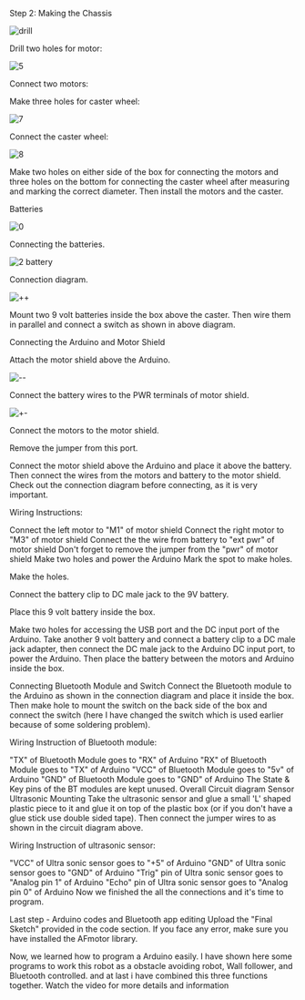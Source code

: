 Step 2: Making the Chassis

![drill](https://user-images.githubusercontent.com/67673221/120104672-579a5a80-c175-11eb-8069-d8e074c68037.JPG)



Drill two holes for motor:

![5](https://user-images.githubusercontent.com/67673221/120104763-caa3d100-c175-11eb-9b43-f6ff7d8e210d.JPG)



Connect two motors:



Make three holes for caster wheel:



![7](https://user-images.githubusercontent.com/67673221/120104769-d42d3900-c175-11eb-96bd-df0b8a26b68c.JPG)






Connect the caster wheel:


![8](https://user-images.githubusercontent.com/67673221/120104775-dd1e0a80-c175-11eb-9ed4-e891c671c032.JPG)



Make two holes on either side of the box for connecting the motors and three holes on the bottom for connecting the caster wheel after measuring and marking the correct diameter. Then install the motors and the caster.

Batteries


![0](https://user-images.githubusercontent.com/67673221/120104798-fa52d900-c175-11eb-814c-d962cfecb80f.JPG)



Connecting the batteries.



![2 battery](https://user-images.githubusercontent.com/67673221/120104838-3ab25700-c176-11eb-909a-453e4f0c54e1.JPG)




Connection diagram.




![++](https://user-images.githubusercontent.com/67673221/120104847-47cf4600-c176-11eb-9d56-a1d852610108.JPG)




Mount two 9 volt batteries inside the box above the caster. Then wire them in parallel and connect a switch as shown in above diagram.






Connecting the Arduino and Motor Shield

Attach the motor shield above the Arduino.



![--](https://user-images.githubusercontent.com/67673221/120104887-6b928c00-c176-11eb-919a-f5438f7d3e7d.JPG)





Connect the battery wires to the PWR terminals of motor shield.


![+-](https://user-images.githubusercontent.com/67673221/120105076-30dd2380-c177-11eb-8ecc-ed93f9f73256.JPG)





Connect the motors to the motor shield.




Remove the jumper from this port.

Connect the motor shield above the Arduino and place it above the battery. Then connect the wires from the motors and battery to the motor shield. Check out the connection diagram before connecting, as it is very important.

Wiring Instructions:

Connect the left motor to "M1" of motor shield
Connect the right motor to "M3" of motor shield
Connect the the wire from battery to "ext pwr" of motor shield
Don't forget to remove the jumper from the "pwr" of motor shield
Make two holes and power the Arduino
Mark the spot to make holes. 

Make the holes.

Connect the battery clip to DC male jack to the 9V battery.

Place this 9 volt battery inside the box.

Make two holes for accessing the USB port and the DC input port of the Arduino. Take another 9 volt battery and connect a battery clip to a DC male jack adapter, then connect the DC male jack to the Arduino DC input port, to power the Arduino. Then place the battery between the motors and Arduino inside the box.

Connecting Bluetooth Module and Switch
Connect the Bluetooth module to the Arduino as shown in the connection diagram and place it inside the box. Then make hole to mount the switch on the back side of the box and connect the switch (here I have changed the switch which is used earlier because of some soldering problem).

Wiring Instruction of Bluetooth module:

"TX" of Bluetooth Module goes to "RX" of Arduino
"RX" of Bluetooth Module goes to "TX" of Arduino
"VCC" of Bluetooth Module goes to "5v" of Arduino
"GND" of Bluetooth Module goes to "GND" of Arduino
The State & Key pins of the BT modules are kept unused.
Overall Circuit diagram
Sensor Ultrasonic Mounting
Take the ultrasonic sensor and glue a small 'L' shaped plastic piece to it and glue it on top of the plastic box (or if you don't have a glue stick use double sided tape). Then connect the jumper wires to as shown in the circuit diagram above.

Wiring Instruction of ultrasonic sensor:

"VCC" of Ultra sonic sensor goes to "+5" of Arduino
"GND" of Ultra sonic sensor goes to "GND" of Arduino
"Trig" pin of Ultra sonic sensor goes to "Analog pin 1" of Arduino
"Echo" pin of Ultra sonic sensor goes to "Analog pin 0" of Arduino
Now we finished the all the connections and it's time to program.

Last step - Arduino codes and Bluetooth app editing
Upload the "Final Sketch" provided in the code section. If you face any error, make sure you have installed the AFmotor library.

Now, we learned how to program a Arduino easily. I have shown here some programs to work this robot as a obstacle avoiding robot, Wall follower, and Bluetooth controlled. and at last i have combined this three functions together. Watch the video for more details and information
